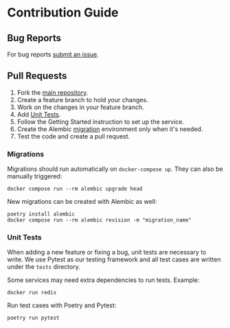 # Contribution Guide

## Bug Reports

For bug reports [submit an issue](https://github.com/PilotDataPlatform/notification/issues).

## Pull Requests

1. Fork the [main repository](https://github.com/PilotDataPlatform/notification).
2. Create a feature branch to hold your changes.
3. Work on the changes in your feature branch.
4. Add [Unit Tests](#unit-tests).
5. Follow the Getting Started instruction to set up the service.
6. Create the Alembic [migration](#migrations) environment only when it's needed.
7. Test the code and create a pull request.

### Migrations

Migrations should run automatically on `docker-compose up`. They can also be manually triggered:

```
docker compose run --rm alembic upgrade head
```

New migrations can be created with Alembic as well:

```
poetry install alembic
docker compose run --rm alembic revision -m "migration_name"
```

### Unit Tests

When adding a new feature or fixing a bug, unit tests are necessary to write. We use Pytest as our testing framework and all test cases are written under the `tests` directory.

Some services may need extra dependencies to run tests. Example:

```
docker run redis
```

Run test cases with Poetry and Pytest:

```
poetry run pytest
```

